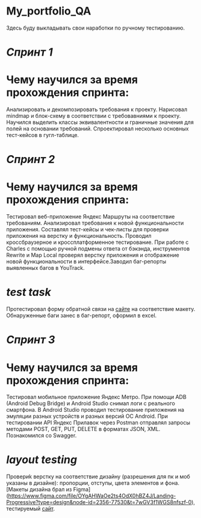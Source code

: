 # My_portfolio_QA
Здесь буду выкладывать свои наработки по ручному тестированию.
# *Спринт 1*
# Чему научился за время прохождения спринта:
Анализировать и декомпозировать требования к проекту. Нарисовал mindmap и блок-схему в соответствии с требовавниями к проекту. Научился выделить классы эквивалентности и граничные значения для полей на основании требований. Спроектировал несколько основных тест-кейсов в гугл-таблице.
# *Спринт 2*
# Чему научился за время прохождения спринта:
Тестировал веб-приложение Яндекс Маршруты на соответствие требованиям. Анализировал требования к новой функциональности приложения. Составлял тест-кейсы и чек-листы для проверки приложения на верстку и функциональность. Проводил кроссбраузерное и кроссплатформенное тестирование. При работе с Charles с помощью ручной подмены ответа от бэкэнда, инструментов Rewrite и Map Local проверял верстку приложения и отображение новой функциональности в интерфейсе.Заводил баг-репорты выявленных багов в YouTrack.
# *test task*
Протестировал форму обратной связи на [сайте](https://dpg.gg/tester/?state=saadiyat_island&lang=en&finishes=standart&color=warm&colorPod=warm&vr=VR01&theme=dark&tower=1)  на соответствие макету. Обнаруженные баги занес в баг-репорт, оформил в excel. 
# *Спринт 3*
# Чему научился за время прохождения спринта:
Тестировал мобильное приложение Яндекс Метро. При помощи ADB (Android Debug Bridge) и Android Studio снимал логи с реального смартфона. В Android Studio проводил тестирование приложения на эмуляции разных устройств и разных версий ОС Android.
При тестировании API Яндекс Прилавок через Postman отправлял запросы методами POST, GET, PUT, DELETE в форматах JSON, XML. Познакомился со Swagger.
# *layout testing*
Провериk верстку на соответствие дизайну (разрешения для пк и моб указаны в дизайне): пропорции, отступы, цвета элементов и фона. [Макеты дизайна брал из Figma] (https://www.figma.com/file/OYgAHWaOe2ts4OdX0hBZ4J/Landing-Progressive?type=design&node-id=2356-77530&t=7wGV3f1WGS8nfszf-0), тестируемый [сайт](https://verstka-amedia.ru/progressive-anim/app/index.html ).
